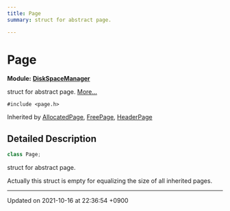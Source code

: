 ```yaml
---
title: Page
summary: struct for abstract page. 

---
```


# Page

**Module:** **[DiskSpaceManager](/Modules/group__DiskSpaceManager)**



struct for abstract page.  [More...](#detailed-description)


`#include <page.h>`

Inherited by [AllocatedPage](/Classes/structAllocatedPage), [FreePage](/Classes/structFreePage), [HeaderPage](/Classes/structHeaderPage)

## Detailed Description

```cpp
class Page;
```

struct for abstract page. 

Actually this struct is empty for equalizing the size of all inherited pages. 

-------------------------------

Updated on 2021-10-16 at 22:36:54 +0900